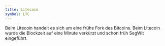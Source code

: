 ```yaml
---
title: Litecoin
symbol: LTC
---
```

Beim Litecoin handelt es sich um eine frühe Fork des Bitcoins. Beim Litecoin wurde die Blockzeit auf eine Minute verkürzt und schon früh SegWit eingeführt.